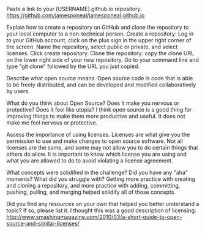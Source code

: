 Paste a link to your [USERNAME].github.io repository.
https://github.com/jamesponeal/jamesponeal.github.io

Explain how to create a repository on GitHub and clone the repository to your local computer to a non-technical person.
Create a repository: Log in to your GitHub account, click on the plus sign in the upper right corner of the screen.  Name the repository, select public or private, and select licenses.  Click create repository.
Clone the repository: copy the clone URL on the lower right side of your new repository.  Go to your command line and type "git clone" followed by the URL you just copied.

Describe what open source means.
Open source code is code that is able to be freely distributed, and can be developed and modified collaboratively by users.

What do you think about Open Source? Does it make you nervous or protective? Does it feel like utopia?
I think open source is a good thing for improving things to make them more productive and useful.  It does not make me feel nervous or protective.

Assess the importance of using licenses.
Licenses are what give you the permission to use and make changes to open source software.  Not all licenses are the same, and some may not allow you to do certain things that others do allow.  It is important to know which license you are using and what you are allowed to do to avoid violating a license agreement.

What concepts were solidified in the challenge? Did you have any "aha" moments? What did you struggle with?
Getting more practice with creating and cloning a repository, and more practice with adding, committing, pushing, pulling, and merging helped solidify all of those concepts.

Did you find any resources on your own that helped you better understand a topic? If so, please list it.
I thought this was a good description of licensing:
http://www.smashingmagazine.com/2010/03/a-short-guide-to-open-source-and-similar-licenses/


